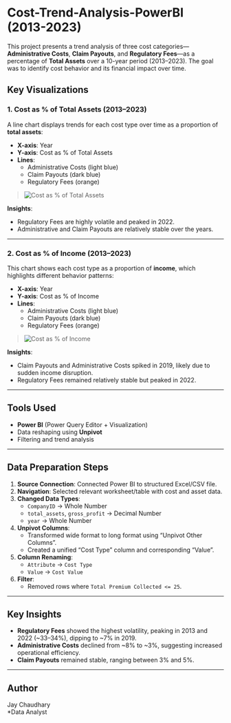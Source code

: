 # Cost-Trend-Analysis-PowerBI (2013-2023)
This project presents a trend analysis of three cost categories—**Administrative Costs**, **Claim Payouts**, and **Regulatory Fees**—as a percentage of **Total Assets** over a 10-year period (2013–2023). The goal was to identify cost behavior and its financial impact over time.

## Key Visualizations

### 1. Cost as % of Total Assets (2013–2023)

A line chart displays trends for each cost type over time as a proportion of **total assets**:

- **X-axis**: Year
- **Y-axis**: Cost as % of Total Assets
- **Lines**:
  - Administrative Costs (light blue)
  - Claim Payouts (dark blue)
  - Regulatory Fees (orange)

> ![Cost as % of Total Assets](visuals/cost_trend_chart.png)

**Insights**:
- Regulatory Fees are highly volatile and peaked in 2022.
- Administrative and Claim Payouts are relatively stable over the years.

---

### 2. Cost as % of Income (2013–2023)

This chart shows each cost type as a proportion of **income**, which highlights different behavior patterns:

- **X-axis**: Year
- **Y-axis**: Cost as % of Income
- **Lines**:
  - Administrative Costs (light blue)
  - Claim Payouts (dark blue)
  - Regulatory Fees (orange)

> ![Cost as % of Income](visuals/cost_percent_income.png)

**Insights**:
- Claim Payouts and Administrative Costs spiked in 2019, likely due to sudden income disruption.
- Regulatory Fees remained relatively stable but peaked in 2022.

---

## Tools Used

- **Power BI** (Power Query Editor + Visualization)
- Data reshaping using **Unpivot**
- Filtering and trend analysis

---

## Data Preparation Steps

1. **Source Connection**: Connected Power BI to structured Excel/CSV file.
2. **Navigation**: Selected relevant worksheet/table with cost and asset data.
3. **Changed Data Types**:
   - `CompanyID` → Whole Number
   - `total_assets`, `gross_profit` → Decimal Number
   - `year` → Whole Number
4. **Unpivot Columns**:
   - Transformed wide format to long format using “Unpivot Other Columns”.
   - Created a unified “Cost Type” column and corresponding “Value”.
5. **Column Renaming**:
   - `Attribute` → `Cost Type`
   - `Value` → `Cost Value`
6. **Filter**:
   - Removed rows where `Total Premium Collected <= 25`.

---

## Key Insights

- **Regulatory Fees** showed the highest volatility, peaking in 2013 and 2022 (~33–34%), dipping to ~7% in 2019.
- **Administrative Costs** declined from ~8% to ~3%, suggesting increased operational efficiency.
- **Claim Payouts** remained stable, ranging between 3% and 5%.

---

## Author

Jay Chaudhary  
*Data Analyst
